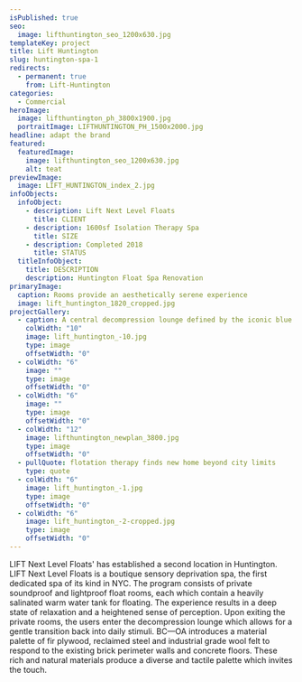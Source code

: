 ```yaml
---
isPublished: true
seo:
  image: lifthuntington_seo_1200x630.jpg
templateKey: project
title: Lift Huntington
slug: huntington-spa-1
redirects:
  - permanent: true
    from: Lift-Huntington
categories:
  - Commercial
heroImage:
  image: lifthuntington_ph_3800x1900.jpg
  portraitImage: LIFTHUNTINGTON_PH_1500x2000.jpg
headline: adapt the brand
featured:
  featuredImage:
    image: lifthuntington_seo_1200x630.jpg
    alt: teat
previewImage:
  image: LIFT_HUNTINGTON_index_2.jpg
infoObjects:
  infoObject:
    - description: Lift Next Level Floats
      title: CLIENT
    - description: 1600sf Isolation Therapy Spa
      title: SIZE
    - description: Completed 2018
      title: STATUS
  titleInfoObject:
    title: DESCRIPTION
    description: Huntington Float Spa Renovation
primaryImage:
  caption: Rooms provide an aesthetically serene experience
  image: lift_huntington_1820_cropped.jpg
projectGallery:
  - caption: A central decompression lounge defined by the iconic blue glow
    colWidth: "10"
    image: lift_huntington_-10.jpg
    type: image
    offsetWidth: "0"
  - colWidth: "6"
    image: ""
    type: image
    offsetWidth: "0"
  - colWidth: "6"
    image: ""
    type: image
    offsetWidth: "0"
  - colWidth: "12"
    image: lifthuntington_newplan_3800.jpg
    type: image
    offsetWidth: "0"
  - pullQuote: flotation therapy finds new home beyond city limits
    type: quote
  - colWidth: "6"
    image: lift_huntington_-1.jpg
    type: image
    offsetWidth: "0"
  - colWidth: "6"
    image: lift_huntington_-2-cropped.jpg
    type: image
    offsetWidth: "0"
---
```


LIFT Next Level Floats' has established a second location in Huntington. LIFT Next Level Floats is a boutique sensory deprivation spa, the first dedicated spa of its kind in NYC. The program consists of private soundproof and lightproof float rooms, each which contain a heavily salinated warm water tank for floating. The experience results in a deep state of relaxation and a heightened sense of perception. Upon exiting the private rooms, the users enter the decompression lounge which allows for a gentle transition back into daily stimuli. BC—OA introduces a material palette of fir plywood, reclaimed steel and industrial grade wool felt to respond to the existing brick perimeter walls and concrete floors. These rich and natural materials produce a diverse and tactile palette which invites the touch.
